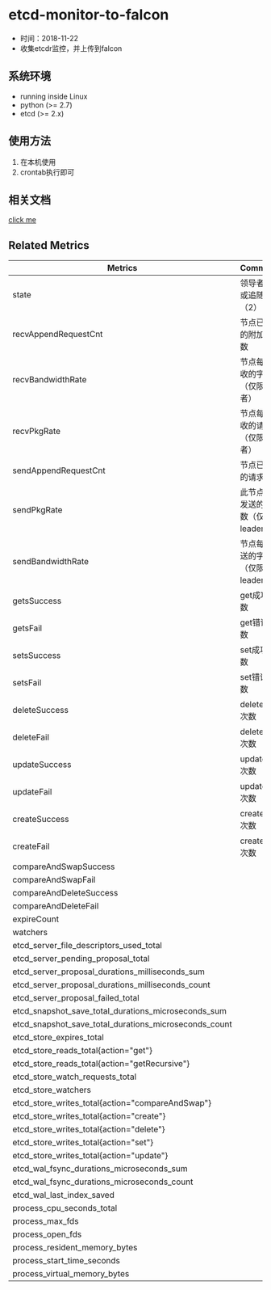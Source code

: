 # etcd-monitor-to-falcon

- 时间：2018-11-22
- 收集etcdr监控，并上传到falcon

## 系统环境

- running inside Linux
- python (>= 2.7)
- etcd (>= 2.x)


## 使用方法
1. 在本机使用
2. crontab执行即可

## 相关文档
[click me](https://coreos.com/etcd/docs/latest/v2/api.html)

## Related Metrics

Metrics | Comments
--- | ---
state | 领导者（1）或追随者（2） 
recvAppendRequestCnt | 节点已处理的附加请求数
recvBandwidthRate | 节点每秒接收的字节数（仅限跟随者）
recvPkgRate | 节点每秒接收的请求数（仅限跟随者）
sendAppendRequestCnt | 节点已发送的请求数
sendPkgRate | 此节点每秒发送的请求数（仅限leader）
sendBandwidthRate | 节点每秒发送的字节数（仅限leader）
getsSuccess | get成功次数
getsFail | get错误次数
setsSuccess | set成功次数
setsFail | set错误次数
deleteSuccess | delete成功次数
deleteFail | delete错误次数
updateSuccess | update成功次数
updateFail | update错误次数
createSuccess | create成功次数
createFail | create错误次数
compareAndSwapSuccess | 
compareAndSwapFail | 
compareAndDeleteSuccess | 
compareAndDeleteFail | 
expireCount | 
watchers | 
etcd_server_file_descriptors_used_total | 
etcd_server_pending_proposal_total | 
etcd_server_proposal_durations_milliseconds_sum | 
etcd_server_proposal_durations_milliseconds_count | 
etcd_server_proposal_failed_total | 
etcd_snapshot_save_total_durations_microseconds_sum | 
etcd_snapshot_save_total_durations_microseconds_count | 
etcd_store_expires_total | 
etcd_store_reads_total{action="get"} | 
etcd_store_reads_total{action="getRecursive"} | 
etcd_store_watch_requests_total | 
etcd_store_watchers | 
etcd_store_writes_total{action="compareAndSwap"} | 
etcd_store_writes_total{action="create"} | 
etcd_store_writes_total{action="delete"} | 
etcd_store_writes_total{action="set"} | 
etcd_store_writes_total{action="update"} | 
etcd_wal_fsync_durations_microseconds_sum | 
etcd_wal_fsync_durations_microseconds_count | 
etcd_wal_last_index_saved | 
process_cpu_seconds_total | 
process_max_fds | 
process_open_fds | 
process_resident_memory_bytes | 
process_start_time_seconds | 
process_virtual_memory_bytes | 
